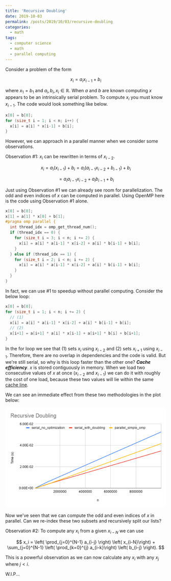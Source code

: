 ```yaml
---
title: 'Recursive Doubling'
date: 2019-10-03
permalink: /posts/2019/10/03/recursive-doubling
categories:
  - math
tags:
  - computer science
  - math
  - parallel computing
---
```



Consider a problem of the form 

$$ x_i = a_i x_{i-1} + b_i $$

where $x_1=b_1$ and $a_i,b_i,x_i \in \mathbb{R}$. When $a$ and $b$ are known computing $x$ appears to be an intrinsically serial problem. To compute $x_i$ you must know $x_{i-1}$. The code would look something like below.

```c++
x[0] = b[0];
for (size_t i = 1; i < n; i++) {
  x[i] = a[i] * x[i-1] + b[i];
}
```

However, we can approach in a parallel manner when we consider some observations.

Observation #1: $x_i$ can be rewritten in terms of $x_{i-2}$. 

$$x_i = a_i \left( x_{i-1} \right) + b_i = a_i \left( a_{i-1} x_{i-2} + b_{i-1} \right) + b_i $$

$$ = a_i a_{i-1} x_{i-2} + a_i b_{i-1} + b_i  $$


Just using Observation #1 we can already see room for parallelization. The odd and even indices of $x$ can be computed in parallel. Using OpenMP here is the code using Observation #1 alone.

``` c++
x[0] = b[0];
x[1] = a[1] * x[0] + b[1];
#pragma omp parallel {
  int thread_idx = omp_get_thread_num();
  if (thread_idx == 0) {
    for (size_t i = 3; i < n; i += 2) {
      x[i] = a[i] * a[i-1] * x[i-2] + a[i] * b[i-1] + b[i];
    }
  } else if (thread_idx == 1) {
    for (size_t i = 2; i < n; i += 2) {
      x[i] = a[i] * a[i-1] * x[i-2] + a[i] * b[i-1] + b[i];
    }
  }
}
```

In fact, we can use #1 to speedup without parallel computing. Consider the below loop:

``` c++
x[0] = b[0];
for (size_t i = 1; i < n; i += 2) {
  // (1)
  x[i] = a[i] * a[i-1] * x[i-2] + a[i] * b[i-1] + b[i];
  // (2)
  x[i+1] = a[i+1] * a[i] * x[i-1] + a[i+1] * b[i] + b[i+1];
}
```

In the for loop we see that (1) sets $x_i$ using $x_{i-2}$ and (2) sets $x_{i+1}$ using $x_{i-1}$. Therefore, there are no overlap in dependencies and the code is valid. But we're still serial, so why is this loop faster than the other one? ___Cache efficiency___. $x$ is stored contiguously in memory. When we load two consecutive values of $x$ at once ($x_{i-2}$ and $x_{i-1}$) we can do it with roughly the cost of one load, because these two values will lie within the same [cache line](https://en.wikipedia.org/wiki/CPU_cache#Cache_entries).

We can see an immediate effect from these two methodologies in the plot below:

![plot image](/images/recursive_doubling_0.png "Recursive Doubling Plot")

Now we've seen that we can compute the odd and even indices of $x$ in parallel. Can we re-index these two subsets and recursively split our lists?

Observation #2: To compute any $x_i$ from a given $x_{i-N}$ we can use

$$ x_i = \left( \prod_{j=0}^{N-1} a_{i-j} \right) \left( x_{i-N}\right) + \sum_{j=0}^{N-1} \left( \prod_{k=0}^{j} a_{i-k}\right) \left( b_{i-j} \right). $$

This is a powerful observation as we can now calculate any $x_i$ with any $x_j$ where $j<i$.

W.I.P...
